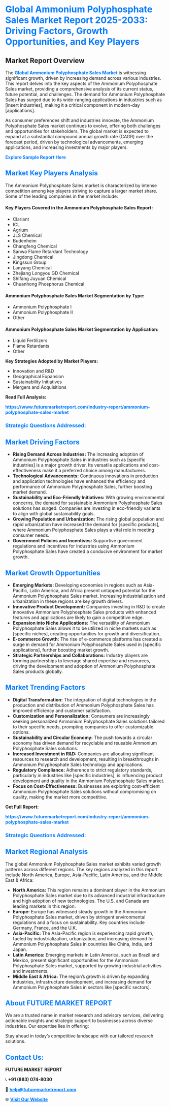 <h1 style="color: #007BFF;">Global Ammonium Polyphosphate Sales Market Report 2025-2033: Driving Factors, Growth Opportunities, and Key Players</h1>

<section id="overview">
<h2>Market Report Overview</h2>
<p>The <a href="https://www.futuremarketreport.com/industry-report/ammonium-polyphosphate-sales-market" style="color: #007BFF; text-decoration: none;"><strong>Global Ammonium Polyphosphate Sales Market</strong></a> is witnessing significant growth, driven by increasing demand across various industries. This report delves into the key aspects of the Ammonium Polyphosphate Sales market, providing a comprehensive analysis of its current status, future potential, and challenges. The demand for Ammonium Polyphosphate Sales has surged due to its wide-ranging applications in industries such as [insert industries], making it a critical component in modern-day [applications].</p>
<p>As consumer preferences shift and industries innovate, the Ammonium Polyphosphate Sales market continues to evolve, offering both challenges and opportunities for stakeholders. The global market is expected to expand at a substantial compound annual growth rate (CAGR) over the forecast period, driven by technological advancements, emerging applications, and increasing investments by major players.</p>
</section>

<section id="overview">
<p><a href="https://www.futuremarketreport.com/request-sample/reportId=108702" style="color: #007BFF; text-decoration: none;"><strong>Explore Sample Report Here</strong></a></p>
</section>

<section id="key-players">
<h2 style="color: #007BFF;">Market Key Players Analysis</h2>
<p>The Ammonium Polyphosphate Sales market is characterized by intense competition among key players striving to capture a larger market share. Some of the leading companies in the market include:</p>
<h4>Key Players Covered in the Ammonium Polyphosphate Sales Report:</h4>
<ul><li>Clariant</li><li>ICL</li><li>Agrium</li><li>JLS Chemical</li><li>Budenheim</li><li>Changfeng Chemical</li><li>Sanwa Flame Retardant Technology</li><li>Jingdong Chemical</li><li>Kingssun Group</li><li>Lanyang Chemical</li><li>Zhejiang Longyou GD Chemical</li><li>Shifang Juyuan Chemical</li><li>Chuanhong Phosphorus Chemical</li></ul>
<h4>Ammonium Polyphosphate Sales Market Segmentation by Type:</h4>
<ul><li>Ammonium Polyphosphate I</li><li>Ammonium Polyphosphate II</li><li>Other</li></ul>

<h4>Ammonium Polyphosphate Sales Market Segmentation by Application:</h4>
<ul><li>Liquid Fertilizers</li><li>Flame Retardants</li><li>Other</li></ul>
<p><strong>Key Strategies Adopted by Market Players:</strong></p>
<ul>
<li>Innovation and R&D</li>
<li>Geographical Expansion</li>
<li>Sustainability Initiatives</li>
<li>Mergers and Acquisitions</li>
</ul>
</section>

<section>
<p><strong>Read Full Analysis: </strong></p><a href="https://www.futuremarketreport.com/industry-report/ammonium-polyphosphate-sales-market" style="color: #007BFF; text-decoration: none;"><strong>https://www.futuremarketreport.com/industry-report/ammonium-polyphosphate-sales-market</strong></a>
<h3 style="color: #007BFF;">Strategic Questions Addressed:</h3>
</section>

<section id="driving-factors">
<h2 style="color: #007BFF;">Market Driving Factors</h2>
<ul>
<li><strong>Rising Demand Across Industries:</strong> The increasing adoption of Ammonium Polyphosphate Sales in industries such as [specific industries] is a major growth driver. Its versatile applications and cost-effectiveness make it a preferred choice among manufacturers.</li>
<li><strong>Technological Advancements:</strong> Continuous innovations in production and application technologies have enhanced the efficiency and performance of Ammonium Polyphosphate Sales, further boosting market demand.</li>
<li><strong>Sustainability and Eco-Friendly Initiatives:</strong> With growing environmental concerns, the demand for sustainable Ammonium Polyphosphate Sales solutions has surged. Companies are investing in eco-friendly variants to align with global sustainability goals.</li>
<li><strong>Growing Population and Urbanization:</strong> The rising global population and rapid urbanization have increased the demand for [specific products], where Ammonium Polyphosphate Sales plays a vital role in meeting consumer needs.</li>
<li><strong>Government Policies and Incentives:</strong> Supportive government regulations and incentives for industries using Ammonium Polyphosphate Sales have created a conducive environment for market growth.</li>
</ul>
</section>

<section id="growth-opportunities">
<h2 style="color: #007BFF;">Market Growth Opportunities</h2>
<ul>
<li><strong>Emerging Markets:</strong> Developing economies in regions such as Asia-Pacific, Latin America, and Africa present untapped potential for the Ammonium Polyphosphate Sales market. Increasing industrialization and urbanization in these regions are key growth drivers.</li>
<li><strong>Innovative Product Development:</strong> Companies investing in R&D to create innovative Ammonium Polyphosphate Sales products with enhanced features and applications are likely to gain a competitive edge.</li>
<li><strong>Expansion into Niche Applications:</strong> The versatility of Ammonium Polyphosphate Sales allows it to be utilized in niche markets such as [specific niches], creating opportunities for growth and diversification.</li>
<li><strong>E-commerce Growth:</strong> The rise of e-commerce platforms has created a surge in demand for Ammonium Polyphosphate Sales used in [specific applications], further boosting market growth.</li>
<li><strong>Strategic Partnerships and Collaborations:</strong> Industry players are forming partnerships to leverage shared expertise and resources, driving the development and adoption of Ammonium Polyphosphate Sales products globally.</li>
</ul>
</section>

<section id="trending-factors">
<h2 style="color: #007BFF;">Market Trending Factors</h2>
<ul>
<li><strong>Digital Transformation:</strong> The integration of digital technologies in the production and distribution of Ammonium Polyphosphate Sales has improved efficiency and customer satisfaction.</li>
<li><strong>Customization and Personalization:</strong> Consumers are increasingly seeking personalized Ammonium Polyphosphate Sales solutions tailored to their specific needs, prompting companies to offer customizable options.</li>
<li><strong>Sustainability and Circular Economy:</strong> The push towards a circular economy has driven demand for recyclable and reusable Ammonium Polyphosphate Sales solutions.</li>
<li><strong>Increased Investment in R&D:</strong> Companies are allocating significant resources to research and development, resulting in breakthroughs in Ammonium Polyphosphate Sales technology and applications.</li>
<li><strong>Regulatory Compliance:</strong> Adherence to strict regulatory standards, particularly in industries like [specific industries], is influencing product development and quality in the Ammonium Polyphosphate Sales market.</li>
<li><strong>Focus on Cost-Effectiveness:</strong> Businesses are exploring cost-efficient Ammonium Polyphosphate Sales solutions without compromising on quality, making the market more competitive.</li>
</ul>
</section>

<section>
<p><strong>Get Full Report: </strong></p><a href="https://www.futuremarketreport.com/industry-report/ammonium-polyphosphate-sales-market" style="color: #007BFF; text-decoration: none;"><strong>https://www.futuremarketreport.com/industry-report/ammonium-polyphosphate-sales-market</strong></a>
<h3 style="color: #007BFF;">Strategic Questions Addressed:</h3>
</section>


<section id="regional-analysis">
<h2 style="color: #007BFF;">Market Regional Analysis</h2>
<p>The global Ammonium Polyphosphate Sales market exhibits varied growth patterns across different regions. The key regions analyzed in this report include North America, Europe, Asia-Pacific, Latin America, and the Middle East & Africa:</p>
<ul>
<li><strong>North America:</strong> This region remains a dominant player in the Ammonium Polyphosphate Sales market due to its advanced industrial infrastructure and high adoption of new technologies. The U.S. and Canada are leading markets in this region.</li>
<li><strong>Europe:</strong> Europe has witnessed steady growth in the Ammonium Polyphosphate Sales market, driven by stringent environmental regulations and a focus on sustainability. Key countries include Germany, France, and the U.K.</li>
<li><strong>Asia-Pacific:</strong> The Asia-Pacific region is experiencing rapid growth, fueled by industrialization, urbanization, and increasing demand for Ammonium Polyphosphate Sales in countries like China, India, and Japan.</li>
<li><strong>Latin America:</strong> Emerging markets in Latin America, such as Brazil and Mexico, present significant opportunities for the Ammonium Polyphosphate Sales market, supported by growing industrial activities and investments.</li>
<li><strong>Middle East & Africa:</strong> The region’s growth is driven by expanding industries, infrastructure development, and increasing demand for Ammonium Polyphosphate Sales in sectors like [specific sectors].</li>
</ul>
</section>

<footer>
<h2 style="color: #007BFF;">About FUTURE MARKET REPORT</h2>
<p>We are a trusted name in market research and advisory services, delivering actionable insights and strategic support to businesses across diverse industries. Our expertise lies in offering:</p>

<p>Stay ahead in today’s competitive landscape with our tailored research solutions.</p>

<h2 style="color: #007BFF;">Contact Us:</h2>
<p><strong>FUTURE MARKET REPORT</strong></p>
<p>📞 <strong>+91 (883) 074-8030</strong></p>
<p>📧 <strong><a href="mailto:help@futuremarketreport.com" style="color: #007BFF;">help@futuremarketreport.com</a></strong></p>
<p>🌐 <strong><a href="https://www.futuremarketreport.com/" style="color: #007BFF;">Visit Our Website</a></strong></p>
</footer>